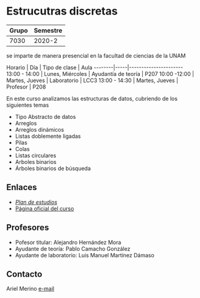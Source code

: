 # Estrucutras discretas

Grupo | Semestre
------|----------
7030  | 2020-2

se imparte de manera presencial en la facultad de ciencias de la UNAM

Horario | Día | Tipo de clase | Aula
--------|-----|----------------------
13:00 - 14:00 | Lunes, Miércoles | Ayudantía de teoría | P207
10:00 -12:00 | Martes, Jueves | Laboratorio | LCC3
13:00 - 14:30 | Martes, Jueves | Profesor | P208



En este curso analizamos las estructuras de datos, cubriendo de los siguientes temas

* Tipo Abstracto de datos
* Arreglos
* Arreglos dinámicos
* Listas doblemente ligadas
* Pilas
* Colas
* Listas circulares
* Arboles binarios 
* Árboles binarios de búsqueda

## Enlaces
- [_Plan de estudios_](https://web.fciencias.unam.mx/asignaturas/1222.pdf) 
- [Página oficial del curso](https://sites.google.com/a/ciencias.unam.mx/edd20202/home)


## Profesores
* Pofesor titular: Alejandro Hernández Mora
* Ayudante de teoría: Pablo Camacho González
* Ayudante de laboratorio: Luis Manuel Martínez Dámaso

## Contacto
Ariel Merino [e-mail](mailto:arielmerino@ciencias.unam.mx)
